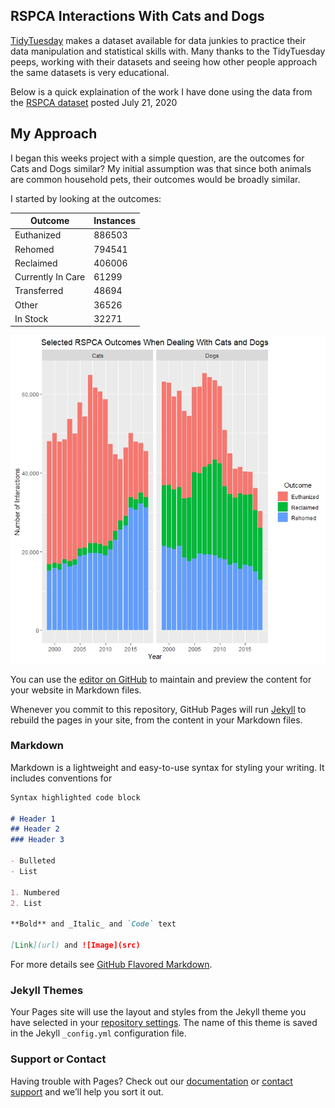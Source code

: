 ## RSPCA Interactions With Cats and Dogs

[TidyTuesday](https://github.com/rfordatascience/tidytuesday) makes a dataset available for data junkies to practice their data manipulation and statistical skills with.  Many thanks to the TidyTuesday peeps, working with their datasets and seeing how other people approach the same datasets is very educational.

Below is a quick explaination of the work I have done using the data from the [RSPCA dataset](https://github.com/rfordatascience/tidytuesday/blob/master/data/2020/2020-07-21/readme.md) posted July 21, 2020

## My Approach
I began this weeks project with a simple question, are the outcomes for Cats and Dogs similar?  My initial assumption was that since both animals are common household pets, their outcomes would be broadly similar.  

I started by looking at the outcomes:

|Outcome          |   Instances    |
|-----------------|----------------|
|Euthanized       |886503          | 
|Rehomed          |794541          |
|Reclaimed        |406006          |
|Currently In Care| 61299          |
|Transferred      | 48694          |
|Other            | 36526          |
|In Stock         | 32271          | 



<p align="center">

  <img src="https://github.com/acarmichael20/TidyTuesdayJuly21_2020/blob/master/TidyTuesdayJuly21_2020.jpeg">

</p>













You can use the [editor on GitHub](https://github.com/acarmichael20/TidyTuesdayJuly21_2020/edit/master/README.md) to maintain and preview the content for your website in Markdown files.

Whenever you commit to this repository, GitHub Pages will run [Jekyll](https://jekyllrb.com/) to rebuild the pages in your site, from the content in your Markdown files.

### Markdown

Markdown is a lightweight and easy-to-use syntax for styling your writing. It includes conventions for

```markdown
Syntax highlighted code block

# Header 1
## Header 2
### Header 3

- Bulleted
- List

1. Numbered
2. List

**Bold** and _Italic_ and `Code` text

[Link](url) and ![Image](src)
```

For more details see [GitHub Flavored Markdown](https://guides.github.com/features/mastering-markdown/).

### Jekyll Themes

Your Pages site will use the layout and styles from the Jekyll theme you have selected in your [repository settings](https://github.com/acarmichael20/TidyTuesdayJuly21_2020/settings). The name of this theme is saved in the Jekyll `_config.yml` configuration file.

### Support or Contact

Having trouble with Pages? Check out our [documentation](https://help.github.com/categories/github-pages-basics/) or [contact support](https://github.com/contact) and we’ll help you sort it out.
